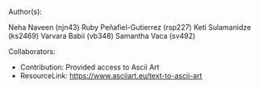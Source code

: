 Author(s):

Neha Naveen (njn43)
Ruby Peñafiel-Gutierrez (rsp227)
Keti Sulamanidze (ks2469)
Varvara Babii (vb348)
Samantha Vaca (sv492)

Collaborators:
-  Contribution: Provided access to Ascii Art 
  - ResourceLink: https://www.asciiart.eu/text-to-ascii-art